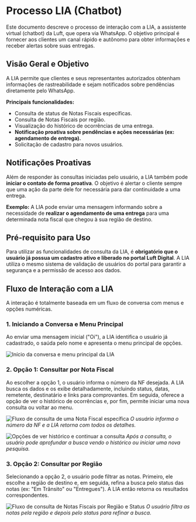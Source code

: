 # Processo LIA (Chatbot)

Este documento descreve o processo de interação com a LIA, a assistente virtual (chatbot) da Luft, que opera via WhatsApp. O objetivo principal é fornecer aos clientes um canal rápido e autônomo para obter informações e receber alertas sobre suas entregas.

## Visão Geral e Objetivo

A LIA permite que clientes e seus representantes autorizados obtenham informações de rastreabilidade e sejam notificados sobre pendências diretamente pelo WhatsApp.

**Principais funcionalidades:**

  * Consulta de status de Notas Fiscais específicas.
  * Consulta de Notas Fiscais por região.
  * Visualização do histórico de ocorrências de uma entrega.
  * **Notificação proativa sobre pendências e ações necessárias (ex: agendamento de entrega).**
  * Solicitação de cadastro para novos usuários.

## Notificações Proativas

Além de responder às consultas iniciadas pelo usuário, a LIA também pode **iniciar o contato de forma proativa**. O objetivo é alertar o cliente sempre que uma ação da parte dele for necessária para dar continuidade a uma entrega.

**Exemplo:** A LIA pode enviar uma mensagem informando sobre a necessidade de **realizar o agendamento de uma entrega** para uma determinada nota fiscal que chegou à sua região de destino.

## Pré-requisito para Uso

Para utilizar as funcionalidades de consulta da LIA, é **obrigatório que o usuário já possua um cadastro ativo e liberado no portal Luft Digital**. A LIA utiliza o mesmo sistema de validação de usuários do portal para garantir a segurança e a permissão de acesso aos dados.

## Fluxo de Interação com a LIA

A interação é totalmente baseada em um fluxo de conversa com menus e opções numéricas.

### 1. Iniciando a Conversa e Menu Principal

Ao enviar uma mensagem inicial ("Oi"), a LIA identifica o usuário já cadastrado, o saúda pelo nome e apresenta o menu principal de opções.

![Início da conversa e menu principal da LIA](/data/img/lia/img1.png)

### 2. Opção 1: Consultar por Nota Fiscal

Ao escolher a opção 1, o usuário informa o número da NF desejada. A LIA busca os dados e os exibe detalhadamente, incluindo status, datas, remetente, destinatário e links para comprovantes. Em seguida, oferece a opção de ver o histórico de ocorrências e, por fim, permite iniciar uma nova consulta ou voltar ao menu.

![Fluxo de consulta de uma Nota Fiscal específica](/data/img/lia/img2.png)
*O usuário informa o número da NF e a LIA retorna com todos os detalhes.*

![Opções de ver histórico e continuar a consulta](/data/img/lia/img3.png)
*Após a consulta, o usuário pode aprofundar a busca vendo o histórico ou iniciar uma nova pesquisa.*

### 3. Opção 2: Consultar por Região

Selecionando a opção 2, o usuário pode filtrar as notas. Primeiro, ele escolhe a região de destino e, em seguida, refina a busca pelo status das notas (ex: "Em Trânsito" ou "Entregues"). A LIA então retorna os resultados correspondentes.

![Fluxo de consulta de Notas Fiscais por Região e Status](/data/img/lia/img4.png)
*O usuário filtra as notas pela região e depois pelo status para refinar a busca.*